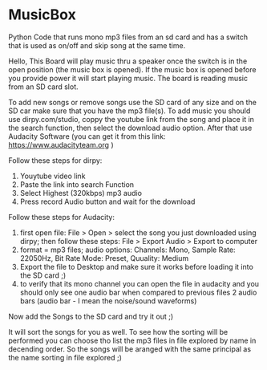 # MusicBox
Python Code that runs mono mp3 files from an sd card and has a switch that is used as on/off and skip song at the same time.


Hello,
This Board will play music thru a speaker once the switch is in the open position (the music box is opened).
If the music box is opened before you provide power it will start playing music.
The board is reading music from an SD card slot.

To add new songs or remove songs use the SD card of any size and on the SD car make sure that you have the mp3 file(s).
To add music you should use dirpy.com/studio, coppy the youtube link from the song and place it in the search function, then select the download audio option.
After that use Audacity Software (you can get it from this link: https://www.audacityteam.org )

Follow these steps for dirpy:
1. Youytube video link
2. Paste the link into search Function
3. Select Highest (320kbps) mp3 audio
4. Press record Audio button and wait for the download

Follow these steps for Audacity:
1. first open file: File > Open > select the song you just downloaded using dirpy; then follow these steps: File > Export Audio > Export to computer
2. format = mp3 files; audio options: Channels: Mono, Sample Rate: 22050Hz, Bit Rate Mode: Preset, Quuality: Medium
3. Export the file to Desktop and make sure it works before loading it into the SD card ;)
4. to verify that its mono channel you can open the file in audacity and you should only see one audio bar when compared to previous files 2 audio bars
(audio bar - I mean the noise/sound waveforms)

Now add the Songs to the SD card and try it out ;)

It will sort the songs for you as well. To see how the sorting will be performed you can choose tho list the mp3 files in file explored by name in decending order.
So the songs will be aranged with the same principal as the name sorting in file explored ;)
